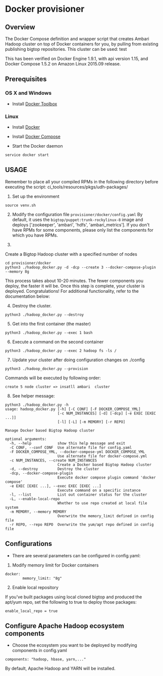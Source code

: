 #  Docker provisioner

## Overview

The Docker Compose definition and wrapper script that creates Ambari  Hadoop cluster on top of Docker containers for you, by pulling from existing publishing bigtop repositories.
This cluster can be used:
test

This has been verified on Docker Engine 1.9.1, with api version 1.15, and Docker Compose 1.5.2 on Amazon Linux 2015.09 release.

## Prerequisites

### OS X and Windows

* Install [Docker Toolbox](https://www.docker.com/docker-toolbox)

### Linux

* Install [Docker](https://docs.docker.com/installation/)

* Install [Docker Compose](https://docs.docker.com/compose/install/)

* Start the Docker daemon

```
service docker start
```

## USAGE

Remember to place all your compiled RPMs in the following directory before executing the script: ci_tools/resources/pkgs/udh-packages/

1) Set up the environment
```
source venv.sh
```
2) Modify the configuration file `provisioner/docker/config.yaml`
By default, it uses the `bigtop/puppet:trunk-rockylinux-8` image and deploys ['zookeeper', 'ambari', 'hdfs', 'ambari_metrics']. 
If you don't have RPMs for some components, please only list the components for which you have RPMs.


3) 
Create a Bigtop Hadoop cluster with a specified number of nodes
```
cd provisioner/docker
python3 ./hadoop_docker.py -d -dcp --create 3 --docker-compose-plugin --memory 8g
```

This process takes about 10-20 minutes. 
The fewer components you deploy, the faster it will be. Once this step is complete, your cluster is deployed. Congratulations! 
For additional functionality, refer to the documentation below:




4) Destroy the cluster.
```
python3 ./hadoop_docker.py --destroy
```

5) Get into the first container (the master)

```
python3 ./hadoop_docker.py --exec 1 bash
```

6) Execute a command on the second container

```
python3 ./hadoop_docker.py --exec 2 hadoop fs -ls /
```

7) Update your cluster after doing configuration changes on ./config

```
python3 ./hadoop_docker.py --provision
```

Commands will be executed by following order:

```
create 5 node cluster => insatll ambari  cluster
```

8) See helper message:

```
python3 ./hadoop_docker.py -h
usage: hadoop_docker.py [-h] [-C CONF] [-F DOCKER_COMPOSE_YML]
                        [-c NUM_INSTANCES] [-d] [-dcp] [-e EXEC [EXEC ...]]
                        [-l] [-L] [-m MEMORY] [-r REPO]

Manage Docker based Bigtop Hadoop cluster

optional arguments:
  -h, --help            show this help message and exit
  -C CONF, --conf CONF  Use alternate file for config.yaml
  -F DOCKER_COMPOSE_YML, --docker-compose-yml DOCKER_COMPOSE_YML
                        Use alternate file for docker-compose.yml
  -c NUM_INSTANCES, --create NUM_INSTANCES
                        Create a Docker based Bigtop Hadoop cluster
  -d, --destroy         Destroy the cluster
  -dcp, --docker-compose-plugin
                        Execute docker compose plugin command 'docker compose'
  -e EXEC [EXEC ...], --exec EXEC [EXEC ...]
                        Execute command on a specific instance
  -l, --list            List out container status for the cluster
  -L, --enable-local-repo
                        Whether to use repo created at local file system
  -m MEMORY, --memory MEMORY
                        Overwrite the memory_limit defined in config file
  -r REPO, --repo REPO  Overwrite the yum/apt repo defined in config file
```

## Configurations

* There are several parameters can be configured in config.yaml:

1) Modify memory limit for Docker containers

```
docker:
        memory_limit: "8g"

```

2) Enable local repository

If you've built packages using local cloned bigtop and produced the apt/yum repo, set the following to true to deploy those packages:

```
enable_local_repo = true
```

## Configure Apache Hadoop ecosystem components
* Choose the ecosystem you want to be deployed by modifying components in config.yaml

```
components: "hadoop, hbase, yarn,..."
```

By default, Apache Hadoop and YARN will be installed.
